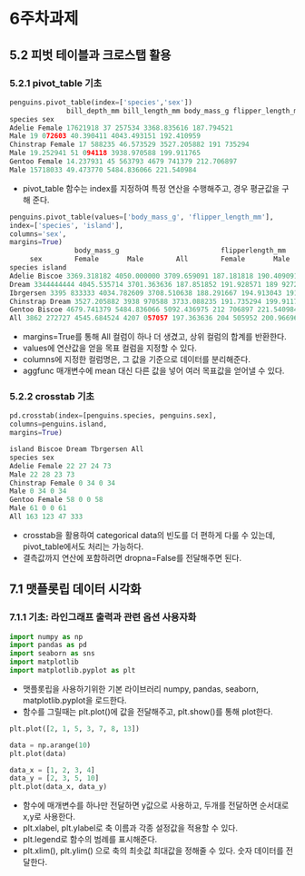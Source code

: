 # 6주차과제
## 5.2 피벗 테이블과 크로스탭 활용
### 5.2.1 pivot_table 기초
```python
penguins.pivot_table(index=['species','sex'])
              bill_depth_mm bill_length_mm body_mass_g flipper_length_mm
species sex
Adelie Female 17621918 37 257534 3368.835616 187.794521
Male 19 072603 40.390411 4043.493151 192.410959
Chinstrap Female 17 588235 46.573529 3527.205882 191 735294
Male 19.252941 51 094118 3938.970588 199.911765
Gentoo Female 14.237931 45 563793 4679 741379 212.706897
Male 15718033 49.473770 5484.836066 221.540984
```
- pivot_table 함수는 index를 지정하여 특정 연산을 수행해주고,  경우 평균값을 구해 준다.

```python
penguins.pivot_table(values=['body_mass_g', 'flipper_length_mm'],
index=['species', 'island'],
columns='sex',
margins=True)
                body_mass_g                         flipperlength_mm
     sex        Female       Male        All        Female       Male     All
species island
Adelie Biscoe 3369.318182 4050.000000 3709.659091 187.181818 190.409091 188.795455
Dream 3344444444 4045.535714 3701.363636 187.851852 191.928571 189 927273
Ibrgersen 3395 833333 4034.782609 3708.510638 188.291667 194.913043 191.531915
Chinstrap Dream 3527.205882 3938 970588 3733.088235 191.735294 199.911765 195.823529
Gentoo Biscoe 4679.741379 5484.836066 5092.436975 212 706897 221.540984 217.235294
All 3862 272727 4545.684524 4207 057057 197.363636 204 505952 200.966967
```
- margins=True를 통해 All 컬럼이 하나 더 생겼고, 상위 컬럼의 합계를 반환한다.
- values에 연산값을 얻을 목표 컬럼을 지정할 수 있다.
- columns에 지정한 컬럼명은, 그 값을 기준으로 데이터를 분리해준다.
- aggfunc 매개변수에 mean 대신 다른 값을 넣어 여러 목표값을 얻어낼 수 있다.

### 5.2.2 crosstab 기초

```python
pd.crosstab(index=[penguins.species, penguins.sex],
columns=penguins.island,
margins=True)

island Biscoe Dream Tbrgersen All
species sex
Adelie Female 22 27 24 73
Male 22 28 23 73
Chinstrap Female 0 34 0 34
Male 0 34 0 34
Gentoo Female 58 0 0 58
Male 61 0 0 61
All 163 123 47 333
```

- crosstab을 활용하여 categorical data의 빈도를 더 편하게 다룰 수 있는데, pivot_table에서도 처리는 가능하다.
- 결측값까지 연산에 포함하려면 dropna=False를 전달해주면 된다.

## 7.1 맷플롯립 데이터 시각화
### 7.1.1 기초: 라인그래프 출력과 관련 옵션 사용자화
```python
import numpy as np
import pandas as pd
import seaborn as sns
import matplotlib
import matplotlib.pyplot as plt
```
- 맷플롯립을 사용하기위한 기본 라이브러리 numpy, pandas, seaborn, matplotlib.pyplot을 로드한다.
- 함수를 그릴때는 plt.plot()에 값을 전달해주고, plt.show()를 통해 plot한다.

```python
plt.plot([2, 1, 5, 3, 7, 8, 13])

data = np.arange(10)
plt.plot(data)

data_x = [1, 2, 3, 4]
data_y = [2, 3, 5, 10]
plt.plot(data_x, data_y)
```
- 함수에 매개변수를 하나만 전달하면 y값으로 사용하고, 두개를 전달하면 순서대로 x,y로 사용한다.
- plt.xlabel, plt.ylabel로 축 이름과 각종 설정값을 적용할 수 있다.
- plt.legend로 함수의 범례를 표시해준다.
- plt.xlim(), plt.ylim() 으로 축의 최솟값 최대값을 정해줄 수 있다. 숫자 데이터를 전달한다. 
